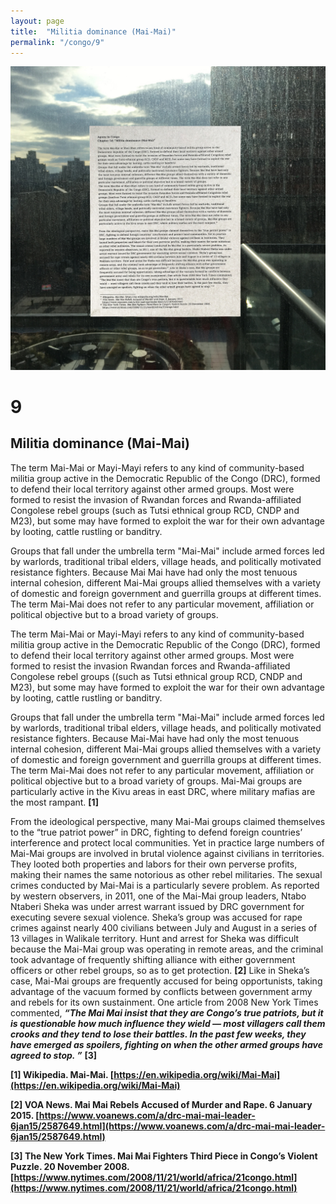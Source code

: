 ```yaml
---
layout: page
title:  "Militia dominance (Mai-Mai)"
permalink: "/congo/9"
---
```


![](/images/congo_5d.jpg)

# 9
## Militia dominance (Mai-Mai)

The term Mai-Mai or Mayi-Mayi refers to any kind of community-based militia group active in the Democratic Republic of the Congo (DRC), formed to defend their local territory against other armed groups. Most were formed to resist the invasion of Rwandan forces and Rwanda-affiliated Congolese rebel groups (such as Tutsi ethnical group RCD, CNDP and M23), but some may have formed to exploit the war for their own advantage by looting, cattle rustling or banditry.

Groups that fall under the umbrella term "Mai-Mai" include armed forces led by warlords, traditional tribal elders, village heads, and politically motivated resistance fighters. Because Mai Mai have had only the most tenuous internal cohesion, different Mai-Mai groups allied themselves with a variety of domestic and foreign government and guerrilla groups at different times. The term Mai-Mai does not refer to any particular movement, affiliation or political objective but to a broad variety of groups.

The term Mai-Mai or Mayi-Mayi refers to any kind of community-based militia group active in the Democratic Republic of the Congo (DRC), formed to defend their local territory against other armed groups. Most were formed to resist the invasion Rwandan forces and Rwanda-affiliated Congolese rebel groups ((such as Tutsi ethnical group RCD, CNDP and M23), but some may have formed to exploit the war for their own advantage by looting, cattle rustling or banditry.

Groups that fall under the umbrella term "Mai-Mai" include armed forces led by warlords, traditional tribal elders, village heads, and politically motivated resistance fighters. Because Mai-Mai have had only the most tenuous internal cohesion, different Mai-Mai groups allied themselves with a variety of domestic and foreign government and guerrilla groups at different times. The term Mai-Mai does not refer to any particular movement, affiliation or political objective but to a broad variety of groups. Mai-Mai groups are particularly active in the Kivu areas in east DRC, where military mafias are the most rampant.  **[1]**

From the ideological perspective, many Mai-Mai groups claimed themselves to the “true patriot power” in DRC, fighting to defend foreign countries’ interference and protect local communities. Yet in practice large numbers of Mai-Mai groups are involved in brutal violence against civilians in territories. They looted both properties and labors for their own perverse profits, making their names the same notorious as other rebel militaries. The sexual crimes conducted by Mai-Mai is a particularly severe problem. As reported by western observers, in 2011, one of the Mai-Mai group leaders, Ntabo Ntaberi Sheka was under arrest warrant issued by DRC government for executing severe sexual violence. Sheka’s group was accused for rape crimes against nearly 400 civilians between July and August in a series of 13 villages in Walikale territory. Hunt and arrest for Sheka was difficult because the Mai-Mai group was operating in remote areas, and the criminal took advantage of frequently shifting alliance with either government officers or other rebel groups, so as to get protection.  **[2]** Like in Sheka’s case, Mai-Mai groups are frequently accused for being opportunists, taking advantage of the vacuum formed by conflicts between government army and rebels for its own sustainment. One article from 2008 New York Times commented, _**“The Mai Mai insist that they are Congo’s true patriots, but it is questionable how much influence they wield — most villagers call them crooks and they tend to lose their battles. In the past few weeks, they have emerged as spoilers, fighting on when the other armed groups have agreed to stop. ”**_  **[3]**


**[1] Wikipedia. Mai-Mai. [https://en.wikipedia.org/wiki/Mai-Mai](https://en.wikipedia.org/wiki/Mai-Mai)**

**[2] VOA News. Mai Mai Rebels Accused of Murder and Rape. 6 January 2015. [https://www.voanews.com/a/drc-mai-mai-leader-6jan15/2587649.html](https://www.voanews.com/a/drc-mai-mai-leader-6jan15/2587649.html)**

**[3] The New York Times. Mai Mai Fighters Third Piece in Congo’s Violent Puzzle. 20 November 2008. [https://www.nytimes.com/2008/11/21/world/africa/21congo.html](https://www.nytimes.com/2008/11/21/world/africa/21congo.html)**
